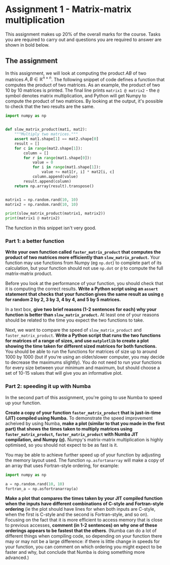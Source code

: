 # Assignment 1 - Matrix-matrix multiplication

This assignment makes up 20% of the overall marks for the course. Tasks you are required to carry out and questions you are required to answer are shown in bold below.

## The assignment

In this assignment, we will look at computing the product $AB$ of two matrices $A,B\in\mathbb{R}^{n\times n}$. The following snippet of code defines a function that computes the
product of two matrices. As an example, the product of two 10 by 10 matrices is printed. The final line prints `matrix1 @ matrix2` - the `@` symbol denotes matrix multiplication, and
Python will get Numpy to compute the product of two matrices. By looking at the output, it's possible to check that the two results are the same.

```python
import numpy as np


def slow_matrix_product(mat1, mat2):
    """Multiply two matrices."""
    assert mat1.shape[1] == mat2.shape[0]
    result = []
    for c in range(mat2.shape[1]):
        column = []
        for r in range(mat1.shape[0]):
            value = 0
            for i in range(mat1.shape[1]):
                value += mat1[r, i] * mat2[i, c]
            column.append(value)
        result.append(column)
    return np.array(result).transpose()


matrix1 = np.random.rand(10, 10)
matrix2 = np.random.rand(10, 10)

print(slow_matrix_product(matrix1, matrix2))
print(matrix1 @ matrix2)
```

The function in this snippet isn't very good.

### Part 1: a better function
**Write your own function called `faster_matrix_product` that computes the product of two matrices more efficiently than `slow_matrix_product`.**
Your function may use functions from Numpy (eg `np.dot`) to complete part of its calculation, but your function should not use `np.dot` or `@` to compute
the full matrix-matrix product.

Before you look at the performance of your function, you should check that it is computing the correct results. **Write a Python script using an `assert`
statement that checks that your function gives the same result as using `@` for random 2 by 2, 3 by 3, 4 by 4, and 5 by 5 matrices.**

In a text box, **give two brief reasons (1-2 sentences for each) why your function is better than `slow_matrix_product`.** At least one of your
reasons should be related to the time you expect the two functions to take.

Next, we want to compare the speed of `slow_matrix_product` and `faster_matrix_product`. **Write a Python script that runs the two functions for matrices of a range of sizes,
and use `matplotlib` to create a plot showing the time taken for different sized matrices for both functions.** You should be able to run the functions for matrices
of size up to around 1000 by 1000 (but if you're using an older/slower computer, you may decide to decrease the maximums slightly). You do not need to run your functions for
every size between your minimum and maximum, but should choose a set of 10-15 values that will give you an informative plot.

### Part 2: speeding it up with Numba
In the second part of this assignment, you're going to use Numba to speed up your function.

**Create a copy of your function `faster_matrix_product` that is just-in-time (JIT) compiled using Numba.** To demonstrate the speed improvement acheived by using Numba,
**make a plot (similar to that you made in the first part) that shows the times taken to multiply matrices using `faster_matrix_product`, `faster_matrix_product` with
Numba JIT compilation, and Numpy (`@`).** Numpy's matrix-matrix multiplication is highly optimised, so you should not expect to be as fast is it.

You may be able to achieve further speed up of your function by adjusting the memory layout used. The function `np.asfortanarray` will make a copy of an array that uses
Fortran-style ordering, for example:

```python
import numpy as np

a = np.random.rand(10, 10)
fortran_a = np.asfortranarray(a)
```

**Make a plot that compares the times taken by your JIT compiled function when the inputs have different combinations of C-style and Fortran-style ordering**
(ie the plot should have lines for when both inputs are C-style, when the first is C-style and the second is Fortran-style, and so on). Focusing on the fact
that it is more efficient to access memory that is close to previous accesses, **comment (in 1-2 sentences) on why one of these orderings appears to be fastest that the others**.
(Numba can do a lot of different things when compiling code, so depending on your function there may or may not be a large difference: if there is little change in speeds
for your function, you can comment on which ordering you might expect to be faster and why, but conclude that Numba is doing something more advanced.)

